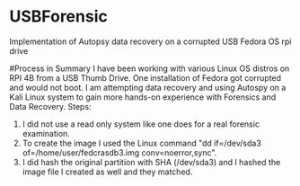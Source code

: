 # USBForensic
Implementation of Autopsy data recovery on a corrupted USB Fedora OS rpi drive

#Process in Summary
I have been working with various Linux OS distros on RPI 4B from a USB Thumb Drive.  One installation of Fedora got corrupted and would not boot.
I am attempting data recovery and using Autospy on a Kali Linux system to gain more hands-on experience with Forensics and Data Recovery.
Steps:
1. I did not use a read only system like one does for a real forensic examination.
2. To create the image I used the Linux command "dd if=/dev/sda3 of=/home/user/fedcrasdb3.img conv=noerror,sync".
3. I did hash the original partition with SHA (/dev/sda3) and I hashed the image file I created as well and they matched.  
